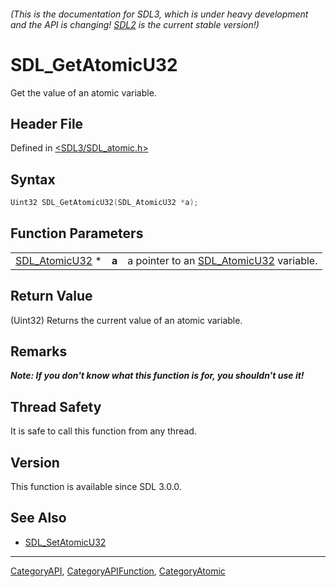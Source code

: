 ###### (This is the documentation for SDL3, which is under heavy development and the API is changing! [SDL2](https://wiki.libsdl.org/SDL2/) is the current stable version!)
# SDL_GetAtomicU32

Get the value of an atomic variable.

## Header File

Defined in [<SDL3/SDL_atomic.h>](https://github.com/libsdl-org/SDL/blob/main/include/SDL3/SDL_atomic.h)

## Syntax

```c
Uint32 SDL_GetAtomicU32(SDL_AtomicU32 *a);
```

## Function Parameters

|                                  |       |                                                          |
| -------------------------------- | ----- | -------------------------------------------------------- |
| [SDL_AtomicU32](SDL_AtomicU32) * | **a** | a pointer to an [SDL_AtomicU32](SDL_AtomicU32) variable. |

## Return Value

(Uint32) Returns the current value of an atomic variable.

## Remarks

***Note: If you don't know what this function is for, you shouldn't use
it!***

## Thread Safety

It is safe to call this function from any thread.

## Version

This function is available since SDL 3.0.0.

## See Also

- [SDL_SetAtomicU32](SDL_SetAtomicU32)

----
[CategoryAPI](CategoryAPI), [CategoryAPIFunction](CategoryAPIFunction), [CategoryAtomic](CategoryAtomic)


